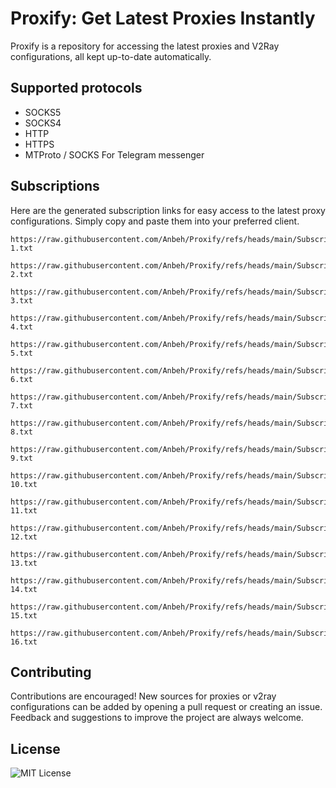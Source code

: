 # Proxify: Get Latest Proxies Instantly

Proxify is a repository for accessing the latest proxies and V2Ray configurations, all kept up-to-date automatically.

## Supported protocols

- SOCKS5
- SOCKS4
- HTTP
- HTTPS
- MTProto / SOCKS For Telegram messenger

## Subscriptions 

Here are the generated subscription links for easy access to the latest proxy configurations. Simply copy and paste them into your preferred client.

```
https://raw.githubusercontent.com/Anbeh/Proxify/refs/heads/main/Subscription-1.txt
```

```
https://raw.githubusercontent.com/Anbeh/Proxify/refs/heads/main/Subscription-2.txt
```

```
https://raw.githubusercontent.com/Anbeh/Proxify/refs/heads/main/Subscription-3.txt
```

```
https://raw.githubusercontent.com/Anbeh/Proxify/refs/heads/main/Subscription-4.txt
```

```
https://raw.githubusercontent.com/Anbeh/Proxify/refs/heads/main/Subscription-5.txt
```

```
https://raw.githubusercontent.com/Anbeh/Proxify/refs/heads/main/Subscription-6.txt
```

```
https://raw.githubusercontent.com/Anbeh/Proxify/refs/heads/main/Subscription-7.txt
```

```
https://raw.githubusercontent.com/Anbeh/Proxify/refs/heads/main/Subscription-8.txt
```

```
https://raw.githubusercontent.com/Anbeh/Proxify/refs/heads/main/Subscription-9.txt
```

```
https://raw.githubusercontent.com/Anbeh/Proxify/refs/heads/main/Subscription-10.txt
```


```
https://raw.githubusercontent.com/Anbeh/Proxify/refs/heads/main/Subscription-11.txt
```

```
https://raw.githubusercontent.com/Anbeh/Proxify/refs/heads/main/Subscription-12.txt
```

```
https://raw.githubusercontent.com/Anbeh/Proxify/refs/heads/main/Subscription-13.txt
```

```
https://raw.githubusercontent.com/Anbeh/Proxify/refs/heads/main/Subscription-14.txt
```

```
https://raw.githubusercontent.com/Anbeh/Proxify/refs/heads/main/Subscription-15.txt
```

```
https://raw.githubusercontent.com/Anbeh/Proxify/refs/heads/main/Subscription-16.txt
```

## Contributing

Contributions are encouraged! New sources for proxies or v2ray configurations can be added by opening a pull request or creating an issue. Feedback and suggestions to improve the project are always welcome.

## License

![MIT License](https://img.shields.io/badge/License-MIT-green.svg)

